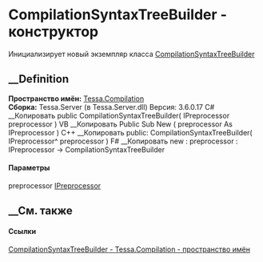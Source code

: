 # CompilationSyntaxTreeBuilder - конструктор
Инициализирует новый экземпляр класса
[CompilationSyntaxTreeBuilder](T_Tessa_Compilation_CompilationSyntaxTreeBuilder.htm)
##  __Definition
 **Пространство имён:** [Tessa.Compilation](N_Tessa_Compilation.htm)  
 **Сборка:** Tessa.Server (в Tessa.Server.dll) Версия: 3.6.0.17
C# __Копировать
     public CompilationSyntaxTreeBuilder(
    	IPreprocessor preprocessor
    )
VB __Копировать
     Public Sub New ( 
    	preprocessor As IPreprocessor
    )
C++ __Копировать
     public:
    CompilationSyntaxTreeBuilder(
    	IPreprocessor^ preprocessor
    )
F# __Копировать
     new : 
            preprocessor : IPreprocessor -> CompilationSyntaxTreeBuilder
#### Параметры
preprocessor [IPreprocessor](T_Tessa_Compilation_IPreprocessor.htm)
## __См. также
#### Ссылки
[CompilationSyntaxTreeBuilder -
](T_Tessa_Compilation_CompilationSyntaxTreeBuilder.htm)
[Tessa.Compilation - пространство имён](N_Tessa_Compilation.htm)
